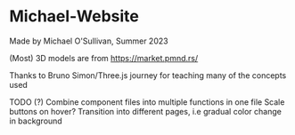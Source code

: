 # Michael-Website

Made by Michael O'Sullivan, Summer 2023

(Most) 3D models are from https://market.pmnd.rs/

Thanks to Bruno Simon/Three.js journey for teaching many of the concepts used


TODO (?)
Combine component files into multiple functions in one file
Scale buttons on hover?
Transition into different pages, i.e gradual color change in background